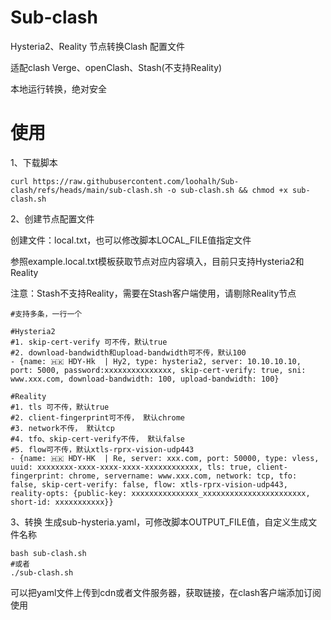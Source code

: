 # Sub-clash
Hysteria2、Reality 节点转换Clash 配置文件

适配clash Verge、openClash、Stash(不支持Reality)

本地运行转换，绝对安全
# 使用
1、下载脚本
```
curl https://raw.githubusercontent.com/loohalh/Sub-clash/refs/heads/main/sub-clash.sh -o sub-clash.sh && chmod +x sub-clash.sh
```
2、创建节点配置文件

创建文件：local.txt，也可以修改脚本LOCAL_FILE值指定文件

参照example.local.txt模板获取节点对应内容填入，目前只支持Hysteria2和Reality

注意：Stash不支持Reality，需要在Stash客户端使用，请剔除Reality节点

```
#支持多条，一行一个

#Hysteria2 
#1. skip-cert-verify 可不传，默认true
#2. download-bandwidth和upload-bandwidth可不传，默认100
- {name: 🇭🇰 HDY-Hk  | Hy2, type: hysteria2, server: 10.10.10.10, port: 5000, password:xxxxxxxxxxxxxxx, skip-cert-verify: true, sni: www.xxx.com, download-bandwidth: 100, upload-bandwidth: 100}

#Reality
#1. tls 可不传，默认true
#2. client-fingerprint可不传， 默认chrome
#3. network不传， 默认tcp
#4. tfo、skip-cert-verify不传， 默认false
#5. flow可不传，默认xtls-rprx-vision-udp443
- {name: 🇭🇰 HDY-HK  | Re, server: xxx.com, port: 50000, type: vless, uuid: xxxxxxxx-xxxx-xxxx-xxxx-xxxxxxxxxxxx, tls: true, client-fingerprint: chrome, servername: www.xxx.com, network: tcp, tfo: false, skip-cert-verify: false, flow: xtls-rprx-vision-udp443, reality-opts: {public-key: xxxxxxxxxxxxxxx_xxxxxxxxxxxxxxxxxxxxxxx, short-id: xxxxxxxxxxx}}
```
3、转换
生成sub-hysteria.yaml，可修改脚本OUTPUT_FILE值，自定义生成文件名称
```
bash sub-clash.sh
#或者
./sub-clash.sh
```
可以把yaml文件上传到cdn或者文件服务器，获取链接，在clash客户端添加订阅使用
